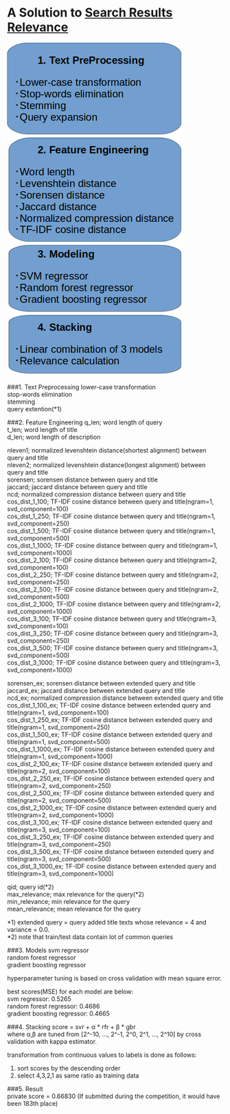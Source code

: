 # A Solution to [Search Results Relevance](https://www.kaggle.com/c/crowdflower-search-relevance)

![process of the solution](/process.png)

###1. Text Preprocessing
  lower-case transformation  
  stop-words elimination  
  stemming  
  query extention(\*1)

###2. Feature Engineering
  q_len; word length of query  
  t_len; word length of title  
  d_len; word length of description  

  nleven1; normalized levenshtein distance(shortest alignment) between query and title  
  nleven2; normalized levenshtein distance(longest alignment) between query and title  
  sorensen; sorensen distance between query and title  
  jaccard; jaccard distance between query and title  
  ncd; normalized compression distance between query and title  
  cos_dist_1_100; TF-IDF cosine distance between query and title(ngram=1, svd_component=100)  
  cos_dist_1_250; TF-IDF cosine distance between query and title(ngram=1, svd_component=250)  
  cos_dist_1_500; TF-IDF cosine distance between query and title(ngram=1, svd_component=500)  
  cos_dist_1_1000; TF-IDF cosine distance between query and title(ngram=1, svd_component=1000)  
  cos_dist_2_100; TF-IDF cosine distance between query and title(ngram=2, svd_component=100)  
  cos_dist_2_250; TF-IDF cosine distance between query and title(ngram=2, svd_component=250)  
  cos_dist_2_500; TF-IDF cosine distance between query and title(ngram=2, svd_component=500)  
  cos_dist_2_1000; TF-IDF cosine distance between query and title(ngram=2, svd_component=1000)  
  cos_dist_3_100; TF-IDF cosine distance between query and title(ngram=3, svd_component=100)  
  cos_dist_3_250; TF-IDF cosine distance between query and title(ngram=3, svd_component=250)  
  cos_dist_3_500; TF-IDF cosine distance between query and title(ngram=3, svd_component=500)  
  cos_dist_3_1000; TF-IDF cosine distance between query and title(ngram=3, svd_component=1000)  

  sorensen_ex; sorensen distance between extended query and title  
  jaccard_ex; jaccard distance between extended query and title  
  ncd_ex; normalized compression distance between extended query and title  
  cos_dist_1_100_ex; TF-IDF cosine distance between extended query and title(ngram=1, svd_component=100)  
  cos_dist_1_250_ex; TF-IDF cosine distance between extended query and title(ngram=1, svd_component=250)  
  cos_dist_1_500_ex; TF-IDF cosine distance between extended query and title(ngram=1, svd_component=500)  
  cos_dist_1_1000_ex; TF-IDF cosine distance between extended query and title(ngram=1, svd_component=1000)  
  cos_dist_2_100_ex; TF-IDF cosine distance between extended query and title(ngram=2, svd_component=100)  
  cos_dist_2_250_ex; TF-IDF cosine distance between extended query and title(ngram=2, svd_component=250)  
  cos_dist_2_500_ex; TF-IDF cosine distance between extended query and title(ngram=2, svd_component=500)  
  cos_dist_2_1000_ex; TF-IDF cosine distance between extended query and title(ngram=2, svd_component=1000)  
  cos_dist_3_100_ex; TF-IDF cosine distance between extended query and title(ngram=3, svd_component=100)  
  cos_dist_3_250_ex; TF-IDF cosine distance between extended query and title(ngram=3, svd_component=250)  
  cos_dist_3_500_ex; TF-IDF cosine distance between extended query and title(ngram=3, svd_component=500)  
  cos_dist_3_1000_ex; TF-IDF cosine distance between extended query and title(ngram=3, svd_component=1000)  

  qid; query id(\*2)  
  max_relevance; max relevance for the query(\*2)  
  min_relevance; min relevance for the query  
  mean_relevance; mean relevance for the query  

  \*1) extended query = query added title texts whose relevance = 4 and variance = 0.0.  
  \*2) note that train/test data contain lot of common queries  

###3. Models
  svm regressor  
  random forest regressor  
  gradient boosting regressor  

  hyperparameter tuning is based on cross validation with mean square error.
  
  best scores(MSE) for each model are below:  
  	svm regressor: 0.5265  
	random forest regressor: 0.4686   
	gradient boosting regressor: 0.4665  
  	
###4. Stacking
  score = svr + α \* rfr + β \* gbr  
  where α,β are tuned from [2^-10, ..., 2^-1, 2^0, 2^1, ..., 2^10] by cross validation with kappa estimator.
  
  transformation from continuous values to labels is done as follows:  
  1. sort scores by the descending order  
  2. select 4,3,2,1 as same ratio as training data  

###5. Result  
  private score = 0.66830 (If submitted during the competition, it would have been 183th place)
  
  
